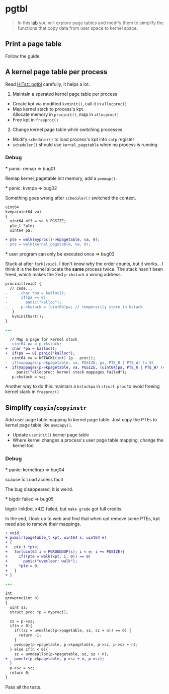 # pgtbl

> In this [lab](https://pdos.csail.mit.edu/6.S081/2020/labs/pgtbl.html) you will
> explore page tables and modify them to simplify the functions that copy data
> from user space to kernel space.

## Print a page table

Follow the guide.

## A kernel page table per process

Read [HITsz: pgtbl](https://hitsz-lab.gitee.io/os-labs-2021/lab4/part1/)
carefully, it helps a lot.

1. Maintain a sperated kernel page table per process
  * Create kpt via modified `kvminit()`, call it in `allocproc()`
  * Map kernel stack to process's kpt<br/>
    Allocate memory in `procinit()`, map in `allocproc()`
  * Free kpt in `freeproc()`
2. Change kernel page table while switching processes
  * Modify `scheduler()` to load process's kpt into `satp` register
  * `scheduler()` should use `kernel_pagetable` when no process is running

### Debug

<b>*</b> panic: remap => bug01

Remap kernel_pagetable init memory, add a `pvmmap()`.

<b>*</b> panic: kvmpa => bug02

Something goes wrong after `scheduler()` switched the context.

```diff
uint64
kvmpa(uint64 va)
{
  uint64 off = va % PGSIZE;
  pte_t *pte;
  uint64 pa;

+ pte = walk(myproc()->kpagetable, va, 0);
- pte = walk(kernel_pagetable, va, 0);
```

<b>*</b> user program can only be executed once => bug03

Stuck at after `fork(void)`. I don't know why the order counts, but it works...
I think it is the kernel allocate the **same** process twice. The stack hasn't
been freed, which makes the 2nd `p->kstack` a wrong address.

```diff
procinit(void) {
  // code...
-      char *pa = kalloc();
-      if(pa == 0)
-        panic("kalloc");
-      p->kstack = (uint64)pa; // temporarily store in kstack
   }
   kvminithart();
}

---

  // Map a page for kernel stack
-  uint64 pa = p->kstack;
+  char *pa = kalloc();
+  if(pa == 0) panic("kalloc");
   uint64 va = KSTACK((int) (p - proc));
-  if(mappages(p->kpagetable, va, PGSIZE, pa, PTE_R | PTE_W) != 0)
+  if(mappages(p->kpagetable, va, PGSIZE, (uint64)pa, PTE_R | PTE_W) != 0)
     panic("allocproc: kernel stack mappages failed");
   p->kstack = va;
```

Another way to do this: maintain a `kstackpa` in `struct proc` to avoid freeing
kernel stack in `freeproc()`

## Simplify `copyin`/`copyinstr`

Add user page table mapping to kernel page table. Just copy the PTEs to kernel
page table like `uvmcopy()`.

* Update `userinit()` kernel page table
* Where kernel changes a process's user page table mapping, change the kernel too

### Debug

<b>*</b> panic: kerneltrap => bug04

scause 5: Load access fault

The bug disappeared, it is weird.

<b>*</b> bigdir failed => bug05

bigdir link(bd, x4Z) failed, but `make grade` got full credits.

In the end, I look up to web and find that when upt remove some PTEs, kpt need
also to remove their mappings.

```diff
+ void
+ pvmclr(pagetable_t kpt, uint64 s, uint64 e)
+ {
+   pte_t *pte;
+   for(uint64 i = PGROUNDUP(s); i < e; i += PGSIZE){
+     if((pte = walk(kpt, i, 0)) == 0)
+       panic("uvmclear: walk");
+     *pte = 0;
+   }
+ }

---

int
growproc(int n)
{
  uint sz;
  struct proc *p = myproc();

  sz = p->sz;
  if(n > 0){
    if((sz = uvmalloc(p->pagetable, sz, sz + n)) == 0) {
      return -1;
    }
    pvmcopy(p->pagetable, p->kpagetable, p->sz, p->sz + n);
  } else if(n < 0){
    sz = uvmdealloc(p->pagetable, sz, sz + n);
+   pvmclr(p->kpagetable, p->sz + n, p->sz);
  }
  p->sz = sz;
  return 0;
}
```

Pass all the tests.

